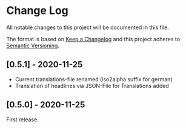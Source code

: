 # Change Log

All notable changes to this project will be documented in this file.
 
The format is based on [Keep a Changelog](http://keepachangelog.com/)
and this project adheres to [Semantic Versioning](http://semver.org/).
 
## [0.5.1] - 2020-11-25

- Current translations-file renamed (iso2alpha suffix for german)
- Translation of headlines via JSON-File for Translations added

## [0.5.0] - 2020-11-25
  
First release.